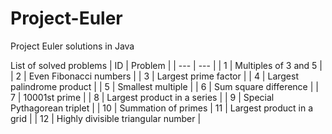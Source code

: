 # Project-Euler
Project Euler solutions in Java

List of solved problems
| ID | Problem |
| --- | --- |
| 1 | Multiples of 3 and 5 |
| 2 | Even Fibonacci numbers |
| 3 | Largest prime factor |
| 4 | Largest palindrome product |
| 5 | Smallest multiple |
| 6 | Sum square difference |
| 7 | 10001st prime |
| 8 | Largest product in a series |
| 9 | Special Pythagorean triplet |
| 10 | Summation of primes
| 11 | Largest product in a grid |
| 12 | Highly divisible triangular number |
